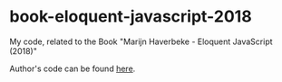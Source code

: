 # book-eloquent-javascript-2018
My code, related to the Book "Marijn Haverbeke - Eloquent JavaScript (2018)" 

Author's code can be found [here](http://eloquentjavascript.net/code/).